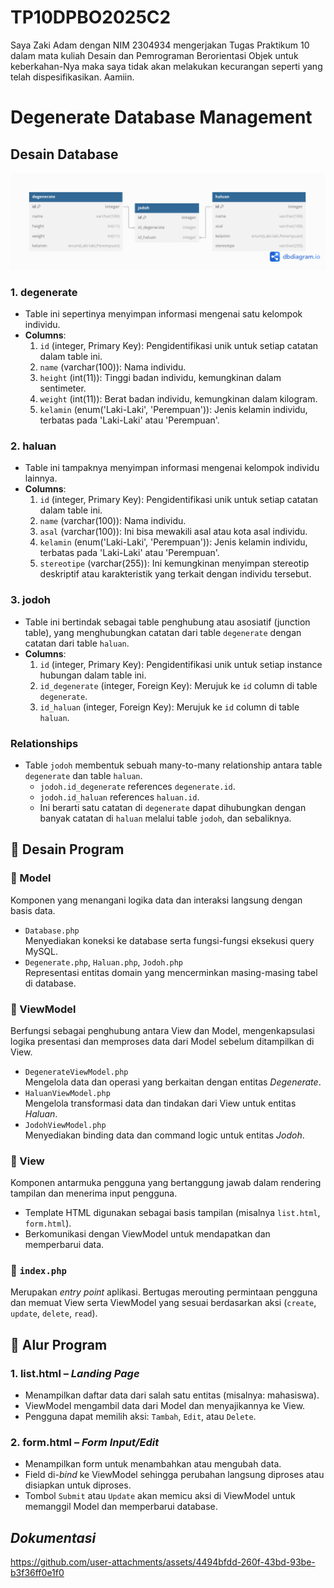 # TP10DPBO2025C2
Saya Zaki Adam dengan NIM 2304934 mengerjakan Tugas Praktikum 10 dalam mata kuliah Desain dan Pemrograman Berorientasi Objek untuk keberkahan-Nya maka saya tidak akan melakukan kecurangan seperti yang telah dispesifikasikan. Aamiin.

# Degenerate Database Management
## Desain Database
![ERD](dokumentasi/TP10.png)

### 1. **degenerate**

- Table ini sepertinya menyimpan informasi mengenai satu kelompok individu.
- **Columns**:
    1. `id` (integer, Primary Key): Pengidentifikasi unik untuk setiap catatan dalam table ini.
    2. `name` (varchar(100)): Nama individu.
    3. `height` (int(11)): Tinggi badan individu, kemungkinan dalam sentimeter.
    4. `weight` (int(11)): Berat badan individu, kemungkinan dalam kilogram.
    5. `kelamin` (enum('Laki-Laki', 'Perempuan')): Jenis kelamin individu, terbatas pada 'Laki-Laki' atau 'Perempuan'.

### 2. **haluan**

- Table ini tampaknya menyimpan informasi mengenai kelompok individu lainnya.
- **Columns**:
    1. `id` (integer, Primary Key): Pengidentifikasi unik untuk setiap catatan dalam table ini.
    2. `name` (varchar(100)): Nama individu.
    3. `asal` (varchar(100)): Ini bisa mewakili asal atau kota asal individu.
    4. `kelamin` (enum('Laki-Laki', 'Perempuan')): Jenis kelamin individu, terbatas pada 'Laki-Laki' atau 'Perempuan'.
    5. `stereotipe` (varchar(255)): Ini kemungkinan menyimpan stereotip deskriptif atau karakteristik yang terkait dengan individu tersebut.

### 3. **jodoh**

- Table ini bertindak sebagai table penghubung atau asosiatif (junction table), yang menghubungkan catatan dari table `degenerate` dengan catatan dari table `haluan`.
- **Columns**:
    1. `id` (integer, Primary Key): Pengidentifikasi unik untuk setiap instance hubungan dalam table ini.
    2. `id_degenerate` (integer, Foreign Key): Merujuk ke `id` column di table `degenerate`.
    3. `id_haluan` (integer, Foreign Key): Merujuk ke `id` column di table `haluan`.

### **Relationships**

- Table `jodoh` membentuk sebuah many-to-many relationship antara table `degenerate` dan table `haluan`.
    - `jodoh.id_degenerate` references `degenerate.id`.
    - `jodoh.id_haluan` references `haluan.id`.
    - Ini berarti satu catatan di `degenerate` dapat dihubungkan dengan banyak catatan di `haluan` melalui table `jodoh`, dan sebaliknya.
## 🧩 Desain Program

### 📁 Model
Komponen yang menangani logika data dan interaksi langsung dengan basis data.
- `Database.php`  
    Menyediakan koneksi ke database serta fungsi-fungsi eksekusi query MySQL.
- `Degenerate.php`, `Haluan.php`, `Jodoh.php`  
    Representasi entitas domain yang mencerminkan masing-masing tabel di database.
    
### 📁 ViewModel
Berfungsi sebagai penghubung antara View dan Model, mengenkapsulasi logika presentasi dan memproses data dari Model sebelum ditampilkan di View.
- `DegenerateViewModel.php`  
    Mengelola data dan operasi yang berkaitan dengan entitas _Degenerate_.
- `HaluanViewModel.php`  
    Mengelola transformasi data dan tindakan dari View untuk entitas _Haluan_.
- `JodohViewModel.php`  
    Menyediakan binding data dan command logic untuk entitas _Jodoh_.

### 📁 View
Komponen antarmuka pengguna yang bertanggung jawab dalam rendering tampilan dan menerima input pengguna.
- Template HTML digunakan sebagai basis tampilan (misalnya `list.html`, `form.html`).
- Berkomunikasi dengan ViewModel untuk mendapatkan dan memperbarui data.

### 📄 `index.php`
Merupakan _entry point_ aplikasi. Bertugas merouting permintaan pengguna dan memuat View serta ViewModel yang sesuai berdasarkan aksi (`create`, `update`, `delete`, `read`).

## 🔄 Alur Program
### 1. **list.html** – _Landing Page_
- Menampilkan daftar data dari salah satu entitas (misalnya: mahasiswa).
- ViewModel mengambil data dari Model dan menyajikannya ke View.
- Pengguna dapat memilih aksi: `Tambah`, `Edit`, atau `Delete`.

### 2. **form.html** – _Form Input/Edit_
- Menampilkan form untuk menambahkan atau mengubah data.
- Field di-_bind_ ke ViewModel sehingga perubahan langsung diproses atau disiapkan untuk diproses.
- Tombol `Submit` atau `Update` akan memicu aksi di ViewModel untuk memanggil Model dan memperbarui database.
## *Dokumentasi*
https://github.com/user-attachments/assets/4494bfdd-260f-43bd-93be-b3f36ff0e1f0
